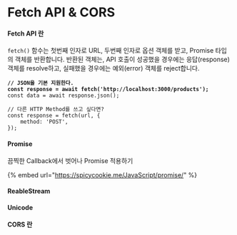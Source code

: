 # Fetch API & CORS

#### Fetch API 란

`fetch()` 함수는 첫번째 인자로 URL, 두번째 인자로 옵션 객체를 받고, Promise 타입의 객체를 반환합니다. 반환된 객체는, API 호출이 성공했을 경우에는 응답(response) 객체를 resolve하고, 실패했을 경우에는 예외(error) 객체를 reject합니다.

<pre class="language-javascript"><code class="lang-javascript"><strong>// JSON을 기본 지원한다.
</strong><strong>const response = await fetch('http://localhost:3000/products');
</strong>const data = await response.json();

// 다른 HTTP Method를 쓰고 싶다면?
const response = fetch(url, {
    method: 'POST',
});
</code></pre>

#### Promise

끔찍한 Callback에서 벗어나 Promise 적용하기

{% embed url="https://spicycookie.me/JavaScript/promise/" %}

#### ReableStream

#### Unicode

#### CORS 란
